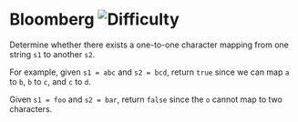# Bloomberg ![Difficulty](https://img.shields.io/badge/-EASY-green)
	
Determine whether there exists a one-to-one character mapping from one string `s1` to another `s2`.
	
For example, given `s1 = abc` and `s2 = bcd`, return `true` since we can map `a` to `b`, `b` to `c`, and `c` to `d`.
	
Given `s1 = foo` and `s2 = bar`, return `false` since the `o` cannot map to two characters.
	
